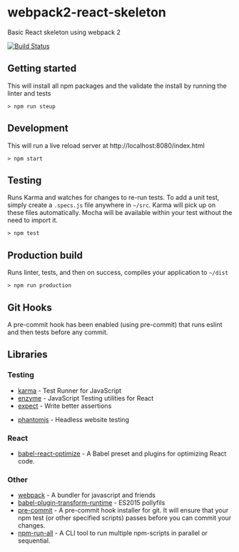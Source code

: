 # webpack2-react-skeleton

Basic React skeleton using webpack 2 

[![Build Status][build-badge]][build]

## Getting started

This will install all npm packages and the  validate the install by running the linter and tests

    > npm run steup

## Development

This will run a live reload server at http://localhost:8080/index.html

    > npm start

## Testing

Runs Karma and watches for changes to re-run tests. To add a unit test, simply create a `.specs.js` file anywhere in `~/src`. Karma will pick up on these files automatically. Mocha will be available within your test without the need to import it.

    > npm test

## Production build

Runs linter, tests, and then on success, compiles your application to `~/dist`

    > npm run production

## Git Hooks

A pre-commit hook has been enabled (using pre-commit) that runs eslint and then tests before any commit.

## Libraries

### Testing

+ [karma](https://github.com/karma-runner/karma) - Test Runner for JavaScript
+ [enzyme](https://github.com/airbnb/enzyme) - JavaScript Testing utilities for React
+ [expect](https://github.com/mjackson/expect) - Write better assertions
* [phantomjs](https://github.com/Medium/phantomjs) - Headless website testing

### React

* [babel-react-optimize](https://github.com/thejameskyle/babel-react-optimize) - A Babel preset and plugins for optimizing React code.

### Other

+ [webpack](https://github.com/webpack/webpack) - A bundler for javascript and friends
+ [babel-plugin-transform-runtime](https://babeljs.io/docs/plugins/transform-runtime/) - ES2015 pollyfils
+ [pre-commit](https://github.com/observing/pre-commit) - A pre-commit hook installer for git. It will ensure that your npm test (or other specified scripts) passes before you can commit your changes.
+ [npm-run-all](https://www.npmjs.com/package/npm-run-all) - A CLI tool to run multiple npm-scripts in parallel or sequential.

[build-badge]: https://travis-ci.org/michael-wolfenden/webpack2-react-starter.svg?style=flat-square
[build]: https://travis-ci.org/michael-wolfenden/webpack2-react-starter
